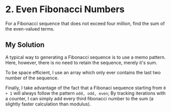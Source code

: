 # 2. Even Fibonacci Numbers

For a Fibonacci sequence that does not exceed four million, find the sum of the even-valued terms.

## My Solution

A typical way to generating a Fibonacci sequence is to use a memo pattern.  Here, however, there is no need to retain the sequence, merely it's sum.  

To be space efficient, I use an array which only ever contains the last two number of the sequence.

Finally, I take advantage of the fact that a Fibonaci sequence starting from `0 + 1` will always follow the pattern `odd, odd, even`;  By tracking iterations with a counter, I can simply add every third fibonacci number to the sum (a slightly faster calculation than modulus).